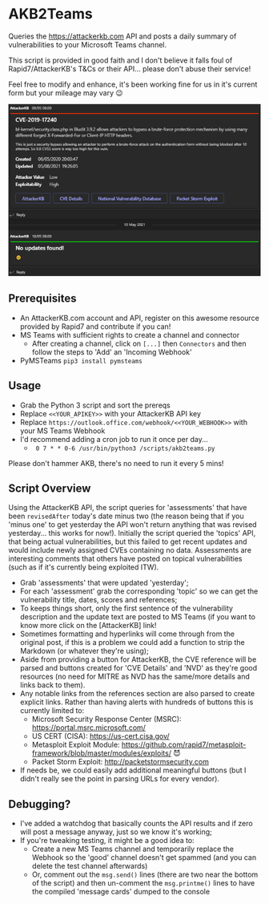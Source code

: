 # AKB2Teams

Queries the https://attackerkb.com API and posts a daily summary of vulnerabilities to your Microsoft Teams channel.

This script is provided in good faith and I don't believe it falls foul of Rapid7/AttackerKB's T&Cs or their API... please don't abuse their service!

Feel free to modify and enhance, it's been working fine for us in it's current form but your mileage may vary 😉

![Screenshot](https://github.com/ChilliSec/AKB2Teams/blob/main/AKB2Teams.png?raw=true)

## Prerequisites
* An AttackerKB.com account and API, register on this awesome resource provided by Rapid7 and contribute if you can!
* MS Teams with sufficient rights to create a channel and connector
  * After creating a channel, click on `[...]` then `Connectors` and then follow the steps to 'Add' an 'Incoming Webhook'  
* PyMSTeams `pip3 install pymsteams`

## Usage
* Grab the Python 3 script and sort the prereqs
* Replace `<<YOUR_APIKEY>>` with your AttackerKB API key
* Replace `https://outlook.office.com/webhook/<<YOUR_WEBHOOK>>` with your MS Teams Webhook
* I'd recommend adding a cron job to run it once per day... 
  * ` 0 7 * * 0-6 /usr/bin/python3 /scripts/akb2teams.py`
 
Please don't hammer AKB, there's no need to run it every 5 mins!

## Script Overview

Using the AttackerKB API, the script queries for 'assessments' that have been `revisedAfter` today's date minus two (the reason being that if you 'minus one' to get yesterday the API won't return anything that was revised yesterday... this works for now!).
Initially the script queried the 'topics' API, that being actual vulnerabilities, but this failed to get recent updates and would include newly assigned CVEs containing no data.
Assessments are interesting comments that others have posted  on topical vulnerabilities (such as if it's currently being exploited ITW).
 
* Grab 'assessments' that were updated 'yesterday';
* For each 'assessment' grab the corresponding 'topic' so we can get the vulnerability title, dates, scores and references;
* To keeps things short, only the first sentence of the vulnerability description and the update text are posted to MS Teams (if you want to know more click on the [AttackerKB] link!
* Sometimes formatting and hyperlinks will come through from the original post, if this is a problem we could add a function to strip the Markdown (or whatever they're using);
* Aside from providing a button for AttackerKB, the CVE reference will be parsed and buttons created for 'CVE Details' and 'NVD' as they're good resources (no need for MITRE as NVD has the same/more details and links back to them).
* Any notable links from the references section are also parsed to create explicit links. Rather than having alerts with hundreds of buttons this is currently limited to:
  * Microsoft Security Response Center (MSRC):  https://portal.msrc.microsoft.com/
  * US CERT (CISA): https://us-cert.cisa.gov/
  * Metasploit Exploit Module: https://github.com/rapid7/metasploit-framework/blob/master/modules/exploits/ 😈
  * Packet Storm Exploit: http://packetstormsecurity.com
* If needs be, we could easily add additional meaningful buttons (but I didn't really see the point in parsing URLs for every vendor).

## Debugging?
* I've added a watchdog that basically counts the API results and if zero will post a message anyway, just so we know it's working;
* If you're tweaking testing, it might be a good idea to:
  * Create a new MS Teams channel and temporarily replace the Webhook so the 'good' channel doesn't get spammed (and you can delete the test channel afterwards)
  * Or, comment out the `msg.send()` lines (there are two near the bottom of the script) and then un-comment the `msg.printme()` lines to have the compiled 'message cards' dumped to the console
